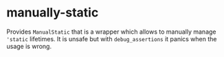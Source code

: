 # manually-static
Provides `ManualStatic` that is a wrapper which allows to manually manage `'static` lifetimes. It is unsafe but with `debug_assertions` it panics when the usage is wrong.
